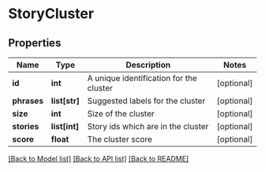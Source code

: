 # StoryCluster

## Properties
Name | Type | Description | Notes
------------ | ------------- | ------------- | -------------
**id** | **int** | A unique identification for the cluster | [optional] 
**phrases** | **list[str]** | Suggested labels for the cluster | [optional] 
**size** | **int** | Size of the cluster | [optional] 
**stories** | **list[int]** | Story ids which are in the cluster | [optional] 
**score** | **float** | The cluster score | [optional] 

[[Back to Model list]](../README.rst#documentation-for-models) [[Back to API list]](../README.rst#documentation-for-api-endpoints) [[Back to README]](../README.rst)


